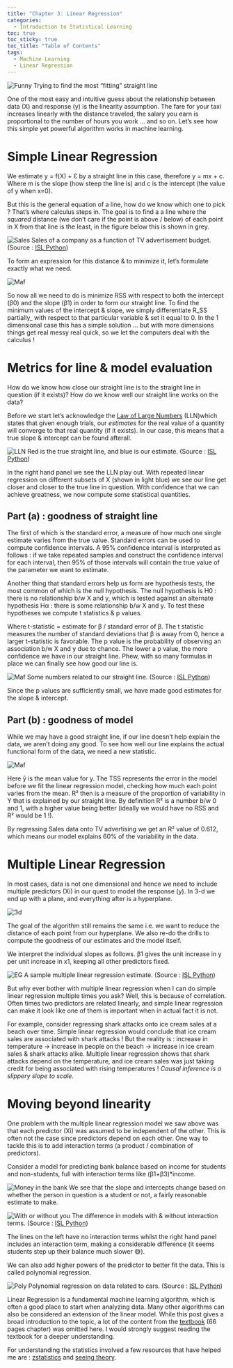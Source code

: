 ```yaml
---
title: "Chapter 3: Linear Regression"
categories:
  - Introduction to Statistical Learning
toc: true
toc_sticky: true
toc_title: "Table of Contents"
tags:
  - Machine Learning
  - Linear Regression 
---
```


![Funny](/assets/img/ch3/1.jpg)
Trying to find the most “fitting” straight line

One of the most easy and intuitive guess about the relationship between data (X) and response (y) is the linearity assumption. The fare for your taxi increases linearly with the distance traveled, the salary you earn is proportional to the number of hours you work … and so on. Let’s see how this simple yet powerful algorithm works in machine learning.

# Simple Linear Regression

We estimate y = f(X) + Ɛ by a straight line in this case, therefore y = mx + c. Where m is the slope (how steep the line is) and c is the intercept (the value of y when x=0).

But this is the general equation of a line, how do we know which one to pick ? That’s where calculus steps in. The goal is to find a a line where the _squared_ distance (we don’t care if the point is above / below) of each point in X from that line is the least, in the figure below this is shown in grey.

![Sales](/assets/img/ch3/2.jpg)
Sales of a company as a function of TV advertisement budget. (Source : [ISL Python](https://www.statlearning.com/))

To form an expression for this distance & to minimize it, let’s formulate exactly what we need.

![Maf](/assets/img/ch3/3.jpg)

So now all we need to do is minimize RSS with respect to both the intercept (β0) and the slope (β1) in order to form our straight line. To find the minimum values of the intercept & slope, we simply differentiate R_SS partially_ with respect to that particular variable & set it equal to 0. In the 1 dimensional case this has a simple solution … but with more dimensions things get real messy real quick, so we let the computers deal with the calculus !

# Metrics for line & model evaluation

How do we know how close our straight line is to the straight line in question (if it exists)? How do we know well our straight line works on the data?

Before we start let’s acknowledge the [Law of Large Numbers](https://en.wikipedia.org/wiki/Law_of_large_numbers) (LLN)which states that given enough trials, our _estimates_ for the real value of a quantity will converge to that real quantity (if it exists). In our case, this means that a true slope & intercept can be found afterall.

![LLN](/assets/img/ch3/4.jpg)
Red is the true straight line, and blue is our estimate. (Source : [ISL Python](https://www.statlearning.com/))

In the right hand panel we see the LLN play out. With repeated linear regression on different subsets of X (shown in light blue) we see our line get closer and closer to the true line in question. With confidence that we can achieve greatness, we now compute some statistical quantities.

## Part (a) : goodness of straight line

The first of which is the standard error, a measure of how much one single estimate varies from the true value. Standard errors can be used to compute confidence intervals. A 95% confidence interval is interpreted as follows : if we take repeated samples and construct the confidence interval for each interval, then 95% of those intervals will contain the true value of the parameter we want to estimate.

Another thing that standard errors help us form are hypothesis tests, the most common of which is the null hypothesis. The null hypothesis is H0 : there is no relationship b/w X and y, which is tested against an alternate hypothesis Hα : there is some relationship b/w X and y. To test these hypotheses we compute t statistics & p values.

Where t-statistic = estimate for β / standard error of β. The t statistic measures the number of standard deviations that β is away from 0, hence a larger t-statistic is favorable. The p value is the probability of observing an association b/w X and y due to chance. The lower a p value, the more confidence we have in our straight line. Phew, with so many formulas in place we can finally see how good our line is.

![Maf](/assets/img/ch3/5.jpg)
Some numbers related to our straight line. (Source : [ISL Python](https://www.statlearning.com/))

Since the p values are sufficiently small, we have made good estimates for the slope & intercept.

## Part (b) : goodness of model

While we may have a good straight line, if our line doesn’t help explain the data, we aren’t doing any good. To see how well our line explains the actual functional form of the data, we need a new statistic.

![Maf](/assets/img/ch3/6.jpg)

Here ȳ is the mean value for y. The TSS represents the error in the model before we fit the linear regression model, checking how much each point varies from the mean. R² then is a measure of the proportion of variability in Y that is explained by our straight line. By definition R² is a number b/w 0 and 1, with a higher value being better (ideally we would have no RSS and R² would be 1 !).

By regressing Sales data onto TV advertising we get an R² value of 0.612, which means our model explains 60% of the variability in the data.

# Multiple Linear Regression

In most cases, data is not one dimensional and hence we need to include multiple predictors (Xi) in our quest to model the response (y). In 3-d we end up with a plane, and everything after is a hyperplane.

![3d](/assets/img/ch3/7.jpg)

The goal of the algorithm still remains the same i.e. we want to reduce the distance of each point from our hyperplane. We also re-do the drills to compute the goodness of our estimates and the model itself.

We interpret the individual slopes as follows. β1 gives the unit increase in y per unit increase in x1, keeping all other predictors fixed.

![EG](/assets/img/ch3/8.jpg)
A sample multiple linear regression estimate. (Source : [ISL Python](https://www.statlearning.com/))

But why ever bother with multiple linear regression when I can do simple linear regression multiple times you ask? Well, this is because of correlation. Often times two predictors are related linearly, and simple linear regression can make it look like one of them is important when in actual fact it is not.

For example, consider regressing shark attacks onto ice cream sales at a beach over time. Simple linear regression would conclude that ice cream sales are associated with shark attacks ! But the reality is : increase in temperature → increase in people on the beach → increase in ice cream sales & shark attacks alike. Multiple linear regression shows that shark attacks depend on the temperature, and ice cream sales was just taking credit for being associated with rising temperatures ! _Causal inference is a slippery slope to scale._

# Moving beyond linearity

One problem with the multiple linear regression model we saw above was that each predictor (Xi) was assumed to be independent of the other. This is often not the case since predictors depend on each other. One way to tackle this is to add interaction terms (a product / combination of predictors).

Consider a model for predicting bank balance based on income for students and non-students, full with interaction terms like (β1+β3)*income.

![Money in the bank](/assets/img/ch3/9.jpg)
We see that the slope and intercepts change based on whether the person in question is a student or not, a fairly reasonable estimate to make.

![With or without you](/assets/img/ch3/10.jpg)
The difference in models with & without interaction terms. (Source : [ISL Python](https://www.statlearning.com/))

The lines on the left have no interaction terms whilst the right hand panel includes an interaction term, making a considerable difference (it seems students step up their balance much slower 😅).

We can also add higher powers of the predictor to better fit the data. This is called polynomial regression.

![Poly](/assets/img/ch3/11.jpg)
Polynomial regression on data related to cars. (Source : [ISL Python](https://www.statlearning.com/))

Linear Regression is a fundamental machine learning algorithm, which is often a good place to start when analyzing data. Many other algorithms can also be considered an extension of the linear model. While this post gives a broad introduction to the topic, a lot of the content from the [textbook](https://www.statlearning.com/) (66 pages chapter) was omitted here. I would strongly suggest reading the textbook for a deeper understanding.

For understanding the statistics involved a few resources that have helped me are : [zstatistics](http://www.zstatistics.com/videos) and [seeing theory](https://seeing-theory.brown.edu/).
